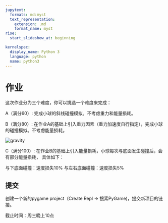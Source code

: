 ```yaml
---
jupytext:
  formats: md:myst
  text_representation:
    extension: .md
    format_name: myst
rise:
  start_slideshow_at: beginning

kernelspec:
  display_name: Python 3
  language: python
  name: python3
---
```


# 作业 #

这次作业分为三个难度，你可以挑选一个难度来完成：

A（满分60）: 完成小球的斜线碰撞模拟。不考虑重力和能量损耗。

B（满分80）: 在作业A的基础上引入重力因素（重力加速度自行指定），完成小球的碰撞模拟。不考虑能量损耗。

![gravity](gravity.gif)

C（满分100）: 在作业B的基础上引入能量损耗，小球每次与底面发生碰撞后，会有部分能量损耗， 具体如下：

与下底面碰撞：速度损失10%
与左右底面碰撞：速度损失5%




## 提交 ##

创建一个新的pygame project（Create Repl -> 搜索PyGame)，提交新项目的链接。

截止时间：周三晚上10点
